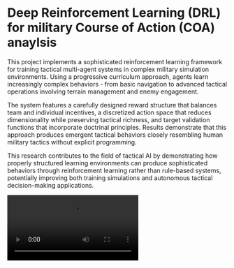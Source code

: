 # Deep Reinforcement Learning (DRL) for military Course of Action (COA) anaylsis

This project implements a sophisticated reinforcement learning framework for training tactical multi-agent systems in complex military simulation environments. Using a progressive curriculum approach, agents learn increasingly complex behaviors - from basic navigation to advanced tactical operations involving terrain management and enemy engagement.

The system features a carefully designed reward structure that balances team and individual incentives, a discretized action space that reduces dimensionality while preserving tactical richness, and target validation functions that incorporate doctrinal principles. Results demonstrate that this approach produces emergent tactical behaviors closely resembling human military tactics without explicit programming.

This research contributes to the field of tactical AI by demonstrating how properly structured learning environments can produce sophisticated behaviors through reinforcement learning rather than rule-based systems, potentially improving both training simulations and autonomous tactical decision-making applications.

![Agents in action](https://raw.githubusercontent.com/ModSim-Steve/EEL_6812_Project/main/Demos/Scen1Episode.mp4)
